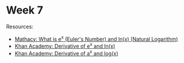# Week 7

Resources:
- [Mathacy: What is e<sup>x</sup> (Euler's Number) and ln(x) (Natural Logarithm)](https://youtube.com/watch?v=Q9puUgDc2BY)
- [Khan Academy: Derivative of e<sup>x</sup> and ln(x)](https://khanacademy.org/math/ap-calculus-ab/ab-differentiation-1-new/ab-2-7/v/derivative-of-ex)
- [Khan Academy: Derivative of a<sup>x</sup> and log(x)](https://khanacademy.org/math/ap-calculus-ab/ab-differentiation-2-new/ab-3-1b/v/exponential-functions-differentiation-intro)



